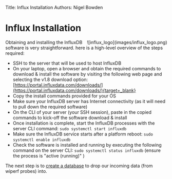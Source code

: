 Title: Influx Installation
Authors: Nigel Bowden

# Influx Installation
<div style="float: right;">![influx_logo](images/influx_logo.png)</div>Obtaining and installing the InfluxDB software is very straightforward. here is a high-level overview of the steps required:

- SSH to the server that will be used to host InfluxDB
- On your laptop, open a browser and obtain the required commands to download & install the software by visiting the following web page and selecting the v1.8 download option: [https://portal.influxdata.com/downloads/](https://portal.influxdata.com/downloads/){target=_blank}
- Copy the install commands provided for your OS
- Make sure your InfluxDB server has Internet connectivity (as it will need to pull down the required software)
- On the CLI of your server (your SSH session), paste in the copied commands to kick-off the software download & install
- Once installation is complete, start the InfluxDB processes with the server CLI command: ```sudo systemctl start influxdb```
- Make sure the InfluxDB service starts after a platform reboot: ```sudo systemctl enable influxdb```
- Check the software is installed and running by executing the following command on the server CLI: ```sudo systemctl status influxdb``` (ensure the process is "active (running)" )

The next step is to [create a database](influx_configure.md) to drop our incoming data (from wiperf probes) into.

